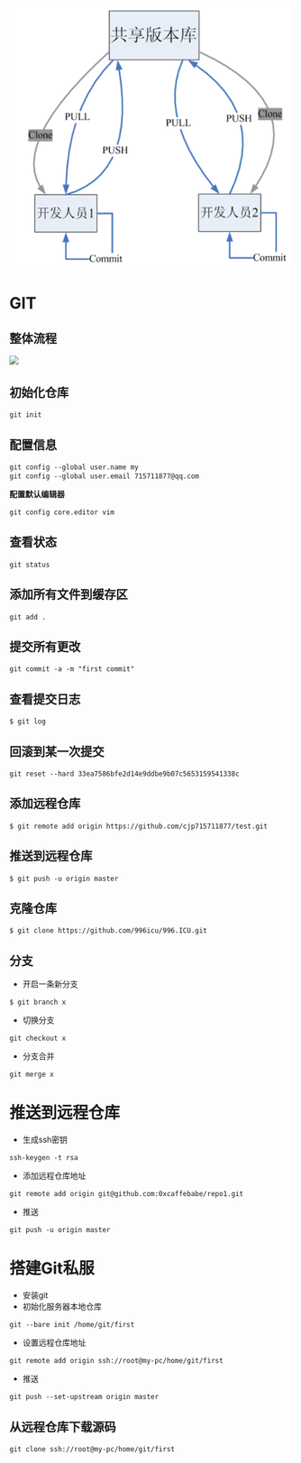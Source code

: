 ![批注 2019-09-09 193656](/assets/批注%202019-09-09%20193656.png)

# GIT

## 整体流程

![](https://img-blog.csdn.net/20160530090454193?watermark/2/text/aHR0cDovL2Jsb2cuY3Nkbi5uZXQv/font/5a6L5L2T/fontsize/400/fill/I0JBQkFCMA==/dissolve/70/gravity/Center)

## 初始化仓库

```shell
git init
```

## 配置信息

```shell
git config --global user.name my
git config --global user.email 715711877@qq.com
```

**配置默认编辑器**

```shell
git config core.editor vim
```

## 查看状态

```shell
git status
```

## 添加所有文件到缓存区

```shell
git add .
```

## 提交所有更改

```shell
git commit -a -m "first commit"
```

## 查看提交日志

```shell
$ git log
```

## 回滚到某一次提交

```shell
git reset --hard 33ea7586bfe2d14e9ddbe9b07c5653159541338c
```

## 添加远程仓库

```shell
$ git remote add origin https://github.com/cjp715711877/test.git
```

## 推送到远程仓库

```shell
$ git push -u origin master
```

## 克隆仓库

```shell
$ git clone https://github.com/996icu/996.ICU.git
```

## 分支

- 开启一条新分支

```shell
$ git branch x
```

- 切换分支

```shell
git checkout x
```

- 分支合并

```shell
git merge x
```

# 推送到远程仓库

- 生成ssh密钥

```shell
ssh-keygen -t rsa
```

- 添加远程仓库地址

```shell
git remote add origin git@github.com:0xcaffebabe/repo1.git
```

- 推送

```shell
git push -u origin master
```

# 搭建Git私服

- 安装git
- 初始化服务器本地仓库

```shell
git --bare init /home/git/first
```

- 设置远程仓库地址

```shell
git remote add origin ssh://root@my-pc/home/git/first
```

- 推送

```shell
git push --set-upstream origin master
```

## 从远程仓库下载源码

```shell
git clone ssh://root@my-pc/home/git/first
```

